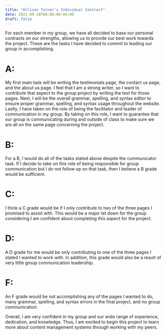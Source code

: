 ```yaml
---
title: "Allison Turner's Individual Contract"
date: 2021-09-18T00:00:00-04:00
draft: false
---
```


For each member in my group, we have all decided to base our personal contracts on our strengths, allowing us to provide our best work towards the project. These are the tasks I have decided to commit to leading our group in accomplishing. 
# A:
My first main task will be writing the testimonials page, the contact us page, and the about us page. I feel that I am a strong writer, so I want to contribute that aspect to the group project by writing the text for those pages. Next, I will be the overall grammar, spelling, and syntax editor to ensure proper grammar, spelling, and syntax usage throughout the website. Lastly, I have taken on the role of being the facilitator and leader of communication in my group. By taking on this role, I want to guarantee that our group is communicating during and outside of class to make sure we are all on the same page concerning the project. 
# B:
For a B, I would do all of the tasks stated above despite the communicator task. If I decide to take on this role of being responsible for group communication but I do not follow up on that task, then I believe a B grade would be sufficient.
# C:
I think a C grade would be if I only contribute to two of the three pages I promised to assist with. This would be a major let down for the group considering I am confident about completing this aspect for the project.
# D:
A D grade for me would be only contributing to one of the three pages I stated I wanted to work with. In addition, this grade would also be a result of very little group communication leadership.
# F:
An F grade would be not accomplishing any of the pages I wanted to do, many grammar, spelling, and syntax errors in the final project, and no group communication. 

Overall, I am very confident in my group and our wide range of experience, dedication, and knowledge. Thus, I am excited to begin this project to learn more about content management systems through working with my peers. 
